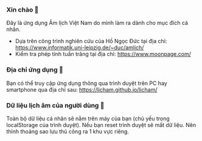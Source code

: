 ### Xin chào 👋
Đây là ứng dụng Âm lịch Việt Nam do mình làm ra dành cho mục đích cá nhân.
- Dựa trên công trình nghiên cứu của Hồ Ngọc Đức tại địa chỉ: https://www.informatik.uni-leipzig.de/~duc/amlich/
- Kiểm tra phép tính tuần trăng tại địa chỉ: https://www.moonpage.com/

### Địa chỉ ứng dụng 🚀
Bạn có thể truy cập ứng dụng thông qua trình duyệt trên PC hay smartphone qua địa chỉ sau:
https://licham.github.io/licham/

### Dữ liệu lịch âm của người dùng 📆
Toàn bộ dữ liệu cá nhân sẽ nằm trên máy của bạn (chủ yếu trong localStorage của trình duyệt).
Nếu bạn reset trình duyệt sẽ mất dữ liệu. Nên thỉnh thoảng sao lưu thủ công ra 1 khu vực riêng.

<!--
**licham/licham** is a ✨ _special_ ✨ repository because its `README.md` (this file) appears on your GitHub profile.

Here are some ideas to get you started:

- 🔭 I’m currently working on ...
- 🌱 I’m currently learning ...
- 👯 I’m looking to collaborate on ...
- 🤔 I’m looking for help with ...
- 💬 Ask me about ...
- 📫 How to reach me: ...
- 😄 Pronouns: ...
- ⚡ Fun fact: ...
-->
